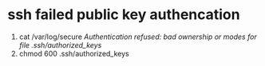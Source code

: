 # ssh failed public key authencation
1. cat /var/log/secure
*Authentication refused: bad ownership or modes for file .ssh/authorized_keys*
2. chmod 600 .ssh/authorized_keys
